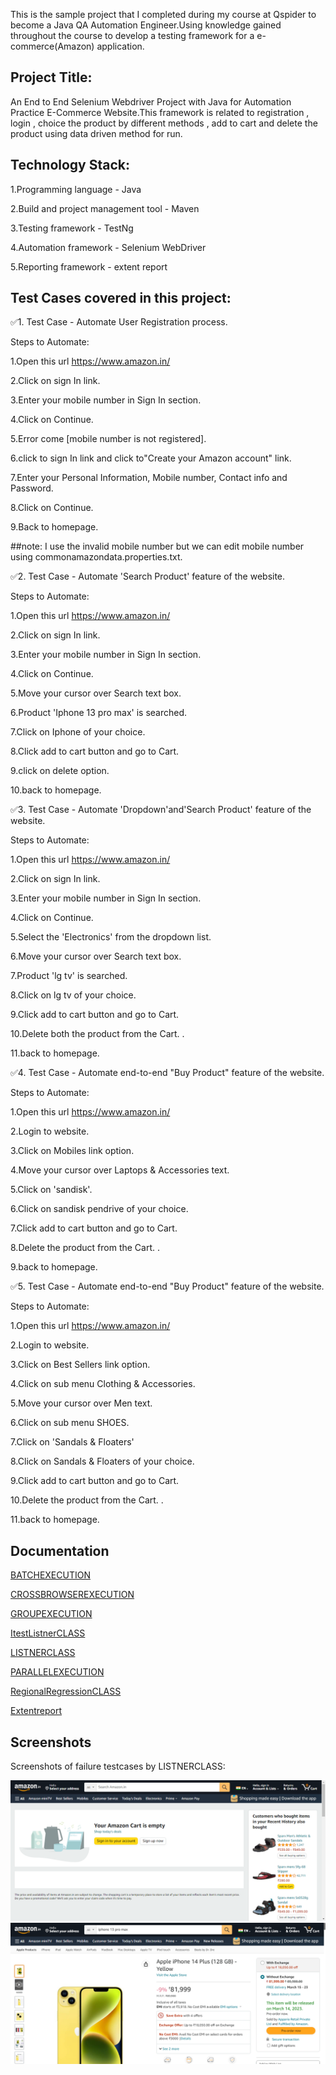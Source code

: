 

This is the sample project that I completed during my course at Qspider to become a Java QA Automation Engineer.Using knowledge gained throughout the course to develop a testing framework for a e-commerce(Amazon) application.



## Project Title:

An End to End Selenium Webdriver Project with Java for Automation Practice E-Commerce Website.This framework is related to registration , login , choice the product by different methods , add to cart and delete the product using data driven method for run.



## Technology Stack:

1.Programming language - Java

2.Build and project management tool - Maven

3.Testing framework - TestNg

4.Automation framework - Selenium WebDriver

5.Reporting framework - extent report

## Test Cases covered in this project:

✅1. Test Case - Automate User Registration process.

Steps to Automate:

   1.Open this url https://www.amazon.in/

   2.Click on sign In link.
   
   3.Enter your mobile number in Sign In section.

   4.Click on Continue.

   5.Error come [mobile number is not registered].

   6.click to sign In link and click to"Create your Amazon account" link. 
 
   7.Enter your Personal Information, Mobile number,   Contact info and Password.

   8.Click on Continue.

   9.Back to homepage.

##note: I use the invalid mobile number  but we can edit mobile number using commonamazondata.properties.txt.

✅2. Test Case - Automate 'Search Product' feature of the website.

Steps to Automate:
   
   1.Open this url https://www.amazon.in/

   2.Click on sign In link.
   
   3.Enter your mobile number in Sign In section.

   4.Click on Continue.

   5.Move your cursor over Search text box.

   6.Product 'Iphone 13 pro max' is searched.

   7.Click on Iphone of your choice.

   8.Click add to cart button and go to Cart.

   9.click on delete option.

   10.back to homepage.

✅3. Test Case - Automate 'Dropdown'and'Search Product' feature of the website.

Steps to Automate:

   1.Open this url https://www.amazon.in/

   2.Click on sign In link.

   3.Enter your mobile number in Sign In section.

   4.Click on Continue.

   5.Select the 'Electronics' from the dropdown list.

   6.Move your cursor over Search text box.

   7.Product 'lg tv' is searched.

   8.Click on lg tv of your choice.

   9.Click add to cart button and go to Cart.

  10.Delete both the product from the Cart. .

  11.back to homepage.

✅4. Test Case - Automate end-to-end "Buy Product" feature of the website.

Steps to Automate:

  1.Open this url https://www.amazon.in/

  2.Login to website.

  3.Click on Mobiles link option.

  4.Move your cursor over Laptops & Accessories text.

  5.Click on 'sandisk'.

  6.Click on sandisk pendrive of your choice.

  7.Click add to cart button and go to Cart.

  8.Delete the product from the Cart. .

  9.back to homepage.

✅5. Test Case - Automate end-to-end "Buy Product" feature of the website.

Steps to Automate:

1.Open this url https://www.amazon.in/

2.Login to website.

3.Click on Best Sellers link option.

4.Click on sub menu Clothing & Accessories.

5.Move your cursor over Men text.

6.Click on sub menu SHOES.

7.Click on 'Sandals & Floaters'

8.Click on Sandals & Floaters of your choice.

9.Click add to cart button and go to Cart.

10.Delete the product from the Cart. .

11.back to homepage.



 
   













## Documentation

[BATCHEXECUTION](amazonproject/BATCHEXECUTIONtestng.xml)

[CROSSBROWSEREXECUTION](amazonproject/CROSSBROWSERtestng.xml)

[GROUPEXECUTION](amazonproject/GROUPEXECUTIONtestng.xml)

[ItestListnerCLASS](amazonproject/ItestListnerAMZtestng.xml)

[LISTNERCLASS](amazonproject/LISTNERAMZtestng.xml)

[PARALLELEXECUTION](amazonproject/PARALLELexecutiontestng.xml)

[RegionalRegressionCLASS](amazonproject/RegionalRegressiontestng.xml)

[Extentreport](amazonproject/extentreport.html)






## Screenshots
Screenshots of failure testcases by LISTNERCLASS:

![website Screenshot](amazonproject/screenshotAmz/AddToCartByVariousMethodAndDelete1Test.png)
![website Screenshot](amazonproject/screenshotAmz/AddtoCartIphoneAndDeleteTest.png)



